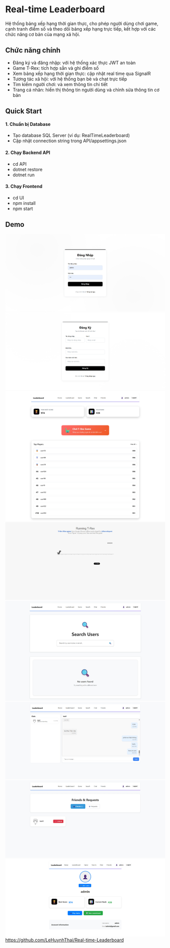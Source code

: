 # Real-time Leaderboard

Hệ thống bảng xếp hạng thời gian thực, cho phép người dùng chơi game, cạnh tranh điểm số và theo dõi bảng xếp hạng trực tiếp, kết hợp với các chức năng cơ bản của mạng xã hội.

## Chức năng chính

- Đăng ký và đăng nhập: với hệ thống xác thực JWT an toàn
- Game T-Rex: tích hợp sẵn và ghi điểm số
- Xem bảng xếp hạng thời gian thực: cập nhật real time qua SignalR
- Tương tác xã hội: với hệ thống bạn bè và chat trực tiếp
- Tìm kiếm người chơi: và xem thông tin chi tiết
- Trang cá nhân: hiển thị thông tin người dùng và chỉnh sửa thông tin cơ bản

## Quick Start

#### 1. Chuẩn bị Database

- Tạo database SQL Server (ví dụ: RealTimeLeaderboard)
- Cập nhật connection string trong API/appsettings.json

#### 2. Chạy Backend API

- cd API
- dotnet restore
- dotnet run

#### 3. Chạy Frontend

- cd UI
- npm install
- npm start

## Demo
![alt text](Real-time-Leaderboard/DemoPhoto/image.png)
![alt text](Real-time-Leaderboard/DemoPhoto/image1.png)
![alt text](Real-time-Leaderboard/DemoPhoto/image2.png)
![alt text](Real-time-Leaderboard/DemoPhoto/image3.png)
![alt text](Real-time-Leaderboard/DemoPhoto/image4.png)
![alt text](Real-time-Leaderboard/DemoPhoto/image5.png)
![alt text](Real-time-Leaderboard/DemoPhoto/image6.png)
![alt text](Real-time-Leaderboard/DemoPhoto/image7.png)
https://github.com/LeHuynhThai/Real-time-Leaderboard
